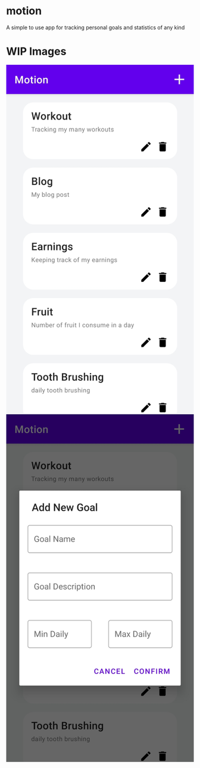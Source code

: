 # motion
A simple to use app for tracking personal goals and statistics of any kind

# WIP Images

![Main Screen](img/wip_main.jpg)
![Add Goal Screen](img/wip_addgoal.jpg)
